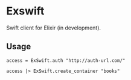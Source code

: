 Exswift
=======

Swift client for Elixir (in development).


Usage
-----

    access = ExSwift.auth "http://auth-url.com/"

    access |> ExSwift.create_container "books"
